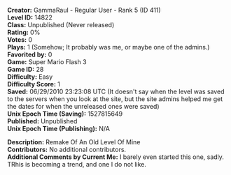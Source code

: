 **Creator:** GammaRaul - Regular User - Rank 5 (ID 411) <br>
**Level ID:** 14822 <br>
**Class:** Unpublished (Never released) <br>
**Rating:** 0% <br>
**Votes:** 0 <br>
**Plays:** 1 (Somehow; It probably was me, or maybe one of the admins.) <br>
**Favorited by:** 0 <br>
**Game:** Super Mario Flash 3 <br>
**Game ID:** 28 <br>
**Difficulty:** Easy <br>
**Difficulty Score:** 1 <br>
**Saved:** 06/29/2010 23:23:08 UTC (It doesn't say when the level was saved to the servers when you look at the site, but the site admins helped me get the dates for when the unreleased ones were saved) <br>
**Unix Epoch Time (Saving):** 1527815649 <br>
**Published:** Unpublished <br>
**Unix Epoch Time (Publishing):** N/A

**Description:** Remake Of An Old Level Of Mine <br>
**Contributors:** No additional contributors. <br>
**Additional Comments by Current Me:** I barely even started this one, sadly. TRhis is becoming a trend, and one I do not like.
